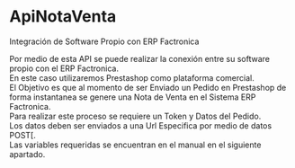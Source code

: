 # ApiNotaVenta
Integración de Software Propio con ERP Factronica

Por medio de esta API se puede realizar la conexión entre su software propio con el ERP Factronica.
<br>En este caso utilizaremos Prestashop como plataforma comercial.
<br>El Objetivo es que al momento de ser Enviado un Pedido en Prestashop de forma instantanea se genere una Nota de Venta en el Sistema ERP Factronica.
<br>Para realizar este proceso se requiere un Token y Datos del Pedido.
<br>Los datos deben ser enviados a una Url Especifica por medio de datos POST[.
<br>Las variables requeridas se encuentran en el manual en el siguiente apartado.
